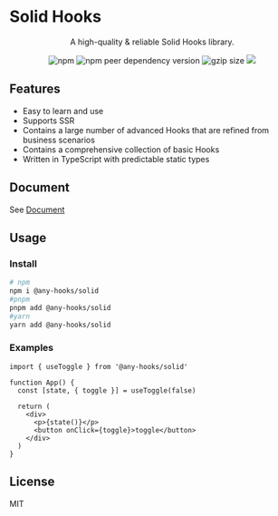 # Solid Hooks

<div align="center">

<p>A high-quality & reliable Solid Hooks library.</p>

<img alt="npm" src="https://img.shields.io/npm/v/@any-hooks/solid?style=flat-square">
<img alt="npm peer dependency version" src="https://img.shields.io/npm/dependency-version/@any-hooks/solid/peer/solid-js?style=flat-square">
<img src="https://img.badgesize.io/https:/unpkg.com/@any-hooks/solid/dist/index.js?label=gzip%20size&compression=gzip" alt="gzip size">
<img src="https://img.shields.io/github/license/any-hooks/solid-hooks">

</div>

## Features

- Easy to learn and use
- Supports SSR
- Contains a large number of advanced Hooks that are refined from business scenarios
- Contains a comprehensive collection of basic Hooks
- Written in TypeScript with predictable static types

## Document

See [Document](https://any-hooks.netlify.app)

## Usage

### Install

```sh
# npm
npm i @any-hooks/solid
#pnpm
pnpm add @any-hooks/solid
#yarn
yarn add @any-hooks/solid
```

### Examples

```tsx
import { useToggle } from '@any-hooks/solid'

function App() {
  const [state, { toggle }] = useToggle(false)

  return (
    <div>
      <p>{state()}</p>
      <button onClick={toggle}>toggle</button>
    </div>
  )
}
```

## License

MIT
